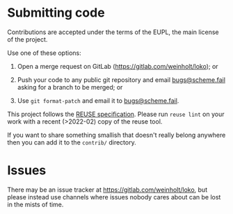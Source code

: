 <!--
SPDX-FileCopyrightText: 2022 G. Weinholt

SPDX-License-Identifier: EUPL-1.2+
-->

# Submitting code

Contributions are accepted under the terms of the EUPL, the main
license of the project.

Use one of these options:

1. Open a merge request on GitLab (https://gitlab.com/weinholt/loko); or

2. Push your code to any public git repository and
   email [bugs@scheme.fail](mailto:bugs@scheme.fail) asking for a
   branch to be merged; or

3. Use `git format-patch` and email it
   to [bugs@scheme.fail](mailto:bugs@scheme.fail).

This project follows
the [REUSE specification](https://reuse.software/). Please run `reuse
lint` on your work with a recent (>2022-02) copy of the reuse tool.

If you want to share something smallish that doesn't really belong
anywhere then you can add it to the `contrib/` directory.

# Issues

There may be an issue tracker at <https://gitlab.com/weinholt/loko>,
but please instead use channels where issues nobody cares about can be
lost in the mists of time.
